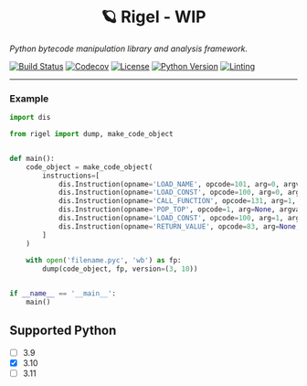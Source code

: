 <h1 align="center">
  <br>🪐 Rigel - WIP</br>
</h1>

*Python bytecode manipulation library and analysis framework.*

[![Build Status](https://github.com/PrVrSs/rigel/workflows/test/badge.svg?branch=main&event=push)](https://github.com/PrVrSs/rigel/actions?query=workflow%3Atest)
[![Codecov](https://codecov.io/gh/PrVrSs/rigel/branch/main/graph/badge.svg)](https://codecov.io/gh/PrVrSs/rigel)
[![License](https://img.shields.io/badge/License-Apache2.0-green.svg)](https://github.com/PrVrSs/rigel/blob/master/LICENSE)
[![Python Version](https://img.shields.io/badge/python-3.10-blue)](https://www.python.org/)
[![Linting](https://img.shields.io/badge/linting-pylint-yellowgreen)](https://github.com/pylint-dev/pylint)

---

### Example

```python
import dis

from rigel import dump, make_code_object


def main():
    code_object = make_code_object(
        instructions=[
            dis.Instruction(opname='LOAD_NAME', opcode=101, arg=0, argval='print', argrepr='print', offset=0, starts_line=1, is_jump_target=False),
            dis.Instruction(opname='LOAD_CONST', opcode=100, arg=0, argval='string 1', argrepr="'string 1'", offset=2, starts_line=None, is_jump_target=False),
            dis.Instruction(opname='CALL_FUNCTION', opcode=131, arg=1, argval=1, argrepr='', offset=4, starts_line=None, is_jump_target=False),
            dis.Instruction(opname='POP_TOP', opcode=1, arg=None, argval=None, argrepr='', offset=6, starts_line=None, is_jump_target=False),
            dis.Instruction(opname='LOAD_CONST', opcode=100, arg=1, argval=None, argrepr='None', offset=8, starts_line=None, is_jump_target=False),
            dis.Instruction(opname='RETURN_VALUE', opcode=83, arg=None, argval=None, argrepr='', offset=10, starts_line=None, is_jump_target=False),
        ]
    )
    
    with open('filename.pyc', 'wb') as fp:
        dump(code_object, fp, version=(3, 10))


if __name__ == '__main__':
    main()
```


## Supported Python

- [ ] 3.9
- [X] 3.10
- [ ] 3.11
